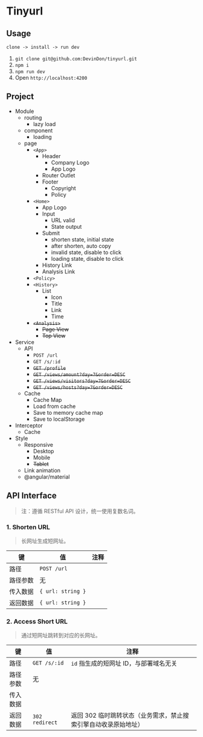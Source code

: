 # Tinyurl

## Usage

`clone -> install -> run dev`

1. `git clone git@github.com:DevinDon/tinyurl.git`
2. `npm i`
3. `npm run dev`
4. Open `http://localhost:4200`

## Project

- Module
  - routing
    - lazy load
  - component
    - loading
  - page
    - `<App>`
      - Header
        - Company Logo
        - App Logo
      - Router Outlet
      - Footer
        - Copyright
        - Policy
    - `<Home>`
      - App Logo
      - Input
        - URL valid
        - State output
      - Submit
        - shorten state, initial state
        - after shorten, auto copy
        - invalid state, disable to click
        - loading state, disable to click
      - History Link
      - Analysis Link
    - `<Policy>`
    - `<History>`
      - List
        - Icon
        - Title
        - Link
        - Time
    - <del>`<Analysis>`</del>
      - <del>Page View</del>
      - <del>Top View</del>
- Service
  - API
    - `POST /url`
    - `GET /s/:id`
    - <del>`GET /profile`</del>
    - <del>`GET /views/amount?day=7&order=DESC`</del>
    - <del>`GET /views/visitors?day=7&order=DESC`</del>
    - <del>`GET /views/hosts?day=7&order=DESC`</del>
  - Cache
    - Cache Map
    - Load from cache
    - Save to memory cache map
    - Save to localStorage
- Interceptor
  - Cache
- Style
  - Responsive
    - Desktop
    - Mobile
    - <del>Tablet</del>
  - Link animation
  - @angular/material

## API Interface

> 注：遵循 RESTful API 设计，统一使用复数名词。

### 1. Shorten URL

> 长网址生成短网址。

| 键       | 值                | 注释 |
| -------- | ----------------- | ---- |
| 路径     | `POST /url`       |      |
| 路径参数 | 无                |      |
| 传入数据 | `{ url: string }` |      |
| 返回数据 | `{ url: string }` |      |

### 2. Access Short URL

> 通过短网址跳转到对应的长网址。

| 键       | 值             | 注释                                                            |
| -------- | -------------- | --------------------------------------------------------------- |
| 路径     | `GET /s/:id`   | `id` 指生成的短网址 ID，与部署域名无关                          |
| 路径参数 | 无             |                                                                 |
| 传入数据 |                |                                                                 |
| 返回数据 | `302 redirect` | 返回 302 临时跳转状态（业务需求，禁止搜索引擎自动收录原始地址） |
